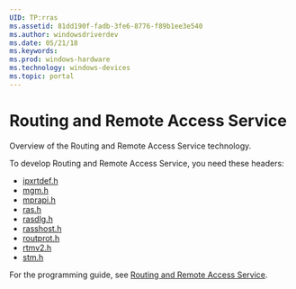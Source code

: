 ```yaml
---
UID: TP:rras
ms.assetid: 81dd190f-fadb-3fe6-8776-f89b1ee3e540
ms.author: windowsdriverdev
ms.date: 05/21/18
ms.keywords: 
ms.prod: windows-hardware
ms.technology: windows-devices
ms.topic: portal
---
```


# Routing and Remote Access Service



Overview of the Routing and Remote Access Service technology.

To develop Routing and Remote Access Service, you need these headers:

 * [ipxrtdef.h](..\ipxrtdef\index.md)
 * [mgm.h](..\mgm\index.md)
 * [mprapi.h](..\mprapi\index.md)
 * [ras.h](..\ras\index.md)
 * [rasdlg.h](..\rasdlg\index.md)
 * [rasshost.h](..\rasshost\index.md)
 * [routprot.h](..\routprot\index.md)
 * [rtmv2.h](..\rtmv2\index.md)
 * [stm.h](..\stm\index.md)

For the programming guide, see [Routing and Remote Access Service](https://review.docs.microsoft.com/en-us/win32-test/rras).
